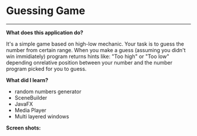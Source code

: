 # Guessing Game #
----

**What does this application do?**

It's a simple game based on high-low mechanic. Your task is to guess the number from certain range. When you make a guess (assuming you didn't win immidiately) program returns hints like: "Too high" or "Too low" depending onrelative position between your number and the number program picked for you to guess.


**What did I learn?**

- random numbers generator
- SceneBuilder
- JavaFX
- Media Player
- Multi layered windows


**Screen shots:**
